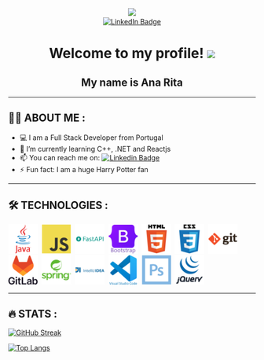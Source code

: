 <div id="header" align="center">
  <img src="https://media.giphy.com/media/rsUGLKwgSvSxmq1VrZ/giphy.gif" width="100"/>
</div>

<div id="badges" align="center">
  <a href="https://www.linkedin.com/in/ana-rita-cruz/">
    <img src="https://img.shields.io/badge/LinkedIn-blue?style=for-the-badge&logo=linkedin&logoColor=white" alt="LinkedIn Badge"/>
  </a>
</div>

<div id="title" align="center">
  <h1>
     Welcome to my profile!
     <img src="https://media.giphy.com/media/hvRJCLFzcasrR4ia7z/giphy.gif" width="30px"/>
  </h1>
      <h2> My name is Ana Rita </h2>
</div>

<!-- ABOUT ME -->

---

<h2> 👩‍💻 ABOUT ME : </h2>

- 💻 I am a Full Stack Developer from Portugal
- 🌱 I’m currently learning C++, .NET and Reactjs
- 📫 You can reach me on: [![Linkedin Badge](https://img.shields.io/badge/-linkedin-blue?style=flat&logo=Linkedin&logoColor=white)](https://www.linkedin.com/in/ana-rita-cruz/)
- ⚡ Fun fact: I am a huge Harry Potter fan

<!-- LANGUAGES -->

---

<h2> 🛠️ TECHNOLOGIES : </h2>
<div id="technologies">
  <a>
     <img src="https://github.com/devicons/devicon/blob/master/icons/java/java-original-wordmark.svg" title="Java" alt="Java" width="60" height="60"/>&nbsp;
     <img src="https://github.com/devicons/devicon/blob/master/icons/javascript/javascript-original.svg" title="JS" alt="Java" width="60" height="60"/>&nbsp;
    <img src="https://github.com/devicons/devicon/blob/master/icons/fastapi/fastapi-original-wordmark.svg" title="API" alt="Java" width="60" height="60"/>&nbsp;
  </a>
  <a>
    <img src="https://github.com/devicons/devicon/blob/master/icons/bootstrap/bootstrap-original-wordmark.svg" title="Bootstrap" alt="Java" width="60" height="60"/>&nbsp;
    <img src="https://github.com/devicons/devicon/blob/master/icons/html5/html5-original-wordmark.svg" title="HTML" alt="Java" width="60" height="60"/>&nbsp;
    <img src="https://github.com/devicons/devicon/blob/master/icons/css3/css3-original-wordmark.svg" title="CSS" alt="Java" width="60" height="60"/>&nbsp;
  </a>
  <a>
    <img src="https://github.com/devicons/devicon/blob/master/icons/git/git-original-wordmark.svg" title="Git" alt="Java" width="60" height="60"/>&nbsp;
    <img src="https://github.com/devicons/devicon/blob/master/icons/gitlab/gitlab-original-wordmark.svg" title="Gitlab" alt="Java" width="60" height="60"/>&nbsp;
    <img src="https://github.com/devicons/devicon/blob/master/icons/spring/spring-original-wordmark.svg" title="Spring" alt="Java" width="60" height="60"/>&nbsp;
  </a>
  <a>
    <img src="https://github.com/devicons/devicon/blob/master/icons/intellij/intellij-original-wordmark.svg" title="IntelliJ" alt="Java" width="60" height="60"/>&nbsp;
    <img src="https://github.com/devicons/devicon/blob/master/icons/vscode/vscode-original-wordmark.svg" title="VSCode" alt="Java" width="60" height="60"/>&nbsp;
    <img src="https://github.com/devicons/devicon/blob/master/icons/photoshop/photoshop-line.svg" title="Photoshop" alt="Java" width="60" height="60"/>&nbsp;
    <img src="https://github.com/devicons/devicon/blob/master/icons/jquery/jquery-original-wordmark.svg" title="JQuery" alt="Java" width="60" height="60"/>&nbsp;
  
  <!-- STATS -->
  
  ---
  
  <h2> 🔥 STATS : </h2>
  
 [![GitHub Streak](http://github-readme-streak-stats.herokuapp.com?user=zurc99&theme=dark&background=000000)](https://git.io/streak-stats)
  
 [![Top Langs](https://github-readme-stats.vercel.app/api/top-langs/?username=zurc99&layout=compact&theme=vision-friendly-dark)](https://github.com/anuraghazra/github-readme-stats)
  
  

